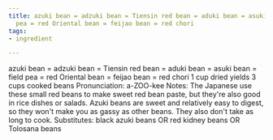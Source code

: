```yaml
---
title: azuki bean = adzuki bean = Tiensin red bean = aduki bean = asuki bean = field
  pea = red Oriental bean = feijao bean = red chori
tags:
- ingredient

---
```

azuki bean = adzuki bean = Tiensin red bean = aduki bean = asuki bean = field pea = red Oriental bean = feijao bean = red chori 1 cup dried yields 3 cups cooked beans Pronunciation: a-ZOO-kee Notes: The Japanese use these small red beans to make sweet red bean paste, but they're also good in rice dishes or salads. Azuki beans are sweet and relatively easy to digest, so they won't make you as gassy as other beans. They also don't take as long to cook. Substitutes: black azuki beans OR red kidney beans OR Tolosana beans
